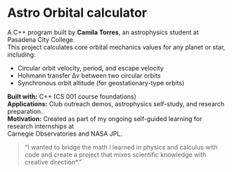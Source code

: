 # Astro Orbital calculator
A C++ program built by **Camila Torres**, an astrophysics student at Pasadena City College.  
This project calculates core orbital mechanics values for any planet or star, including:

- Circular orbit velocity, period, and escape velocity  
- Hohmann transfer Δv between two circular orbits  
- Synchronous orbit altitude (for geostationary-type orbits)  

**Built with:** C++ (CS 001 course foundations)  
**Applications:** Club outreach demos, astrophysics self-study, and research preparation.  
**Motivation:** Created as part of my ongoing self-guided learning for research internships at  
Carnegie Observatories and NASA JPL.  

> “I wanted to bridge the math I learned in physics and calculus with code and create a project that mixes scientific knowledge with creative direction*.”


